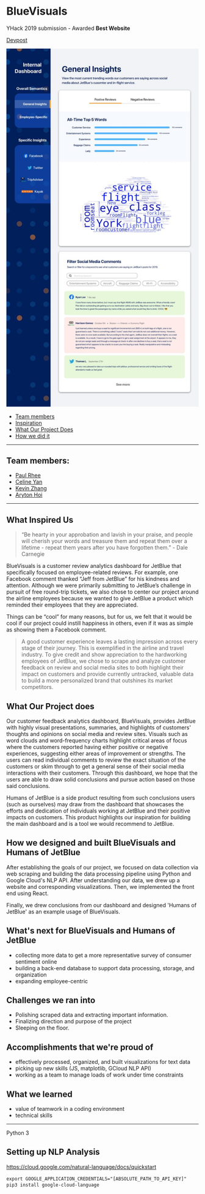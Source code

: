 # BlueVisuals

YHack 2019 submission - Awarded **Best Website**

[Devpost](https://devpost.com/software/humans-of-jetblue)

![Preview of website](https://github.com/arytonhoi/yhack2019/blob/master/general_insights.jpg)

- [Team members](#team-members)
- [Inspiration](#what-inspired-us)
- [What Our Project Does](#what-our-project-does)
- [How we did it](#how-we-designed-and-built-BlueVisuals-and-Humans-of-JetBlue)


---

## Team members:



- [Paul Rhee](https://github.com/paulrhee)
- [Celine Yan](https://celineyan.me)
- [Kevin Zhang](https://github.com/fdwraith)
- [Aryton Hoi](https://github.com/arytonhoi)

---

## What Inspired Us

> “Be hearty in your approbation and lavish in your praise, and people will cherish your words and treasure them and repeat them over a lifetime - repeat them years after you have forgotten them.” - Dale Carnegie

BlueVisuals is a customer review analytics dashboard for JetBlue that specifically focused on employee-related reviews. For example, one Facebook comment thanked “Jeff from JetBlue” for his kindness and attention. Although we were primarily submitting to JetBlue’s challenge in pursuit of free round-trip tickets, we also chose to center our project around the airline employees because we wanted to give JetBlue a product which reminded their employees that they are appreciated. 

Things can be “cool” for many reasons, but for us, we felt that it would be cool if our project could instill happiness in others, even if it was as simple as showing them a Facebook comment.

> A good customer experience leaves a lasting impression across every stage of their journey. This is exemplified in the airline and  travel industry. To give credit and show appreciation to the hardworking employees of JetBlue, we chose to scrape and analyze customer feedback on review and social media sites to both highlight their impact on customers and provide currently untracked, valuable data to build a more personalized brand that outshines its market competitors.

## What Our Project does

Our customer feedback analytics dashboard, BlueVisuals, provides JetBlue with highly visual presentations, summaries, and highlights of customers' thoughts and opinions on social media and review sites. Visuals such as word clouds and word-frequency charts highlight critical areas of focus where the customers reported having either positive or negative experiences, suggesting either areas of improvement or strengths. The users can read individual comments to review the exact situation of the customers or skim through to get a general sense of their social media interactions with their customers. Through this dashboard, we hope that the users are able to draw solid conclusions and pursue action based on those said conclusions.

Humans of JetBlue is a side product resulting from such conclusions users (such as ourselves) may draw from the dashboard that showcases the efforts and dedication of individuals working at JetBlue and their positive impacts on customers. This product highlights our inspiration for building the main dashboard and is a tool we would recommend to JetBlue. 

## How we designed and built BlueVisuals and Humans of JetBlue

After establishing the goals of our project, we focused on data collection via web scraping and building the data processing pipeline using Python and Google Cloud's NLP API. After understanding our data, we drew up a website and corresponding visualizations. Then, we implemented the front end using React.

Finally, we drew conclusions from our dashboard and designed 'Humans of JetBlue' as an example usage of BlueVisuals.

## What's next for BlueVisuals and Humans of JetBlue

- collecting more data to get a more representative survey of consumer sentiment online
- building a back-end database to support data processing, storage, and organization
- expanding employee-centric 

## Challenges we ran into

- Polishing scraped data and extracting important information.
- Finalizing direction and purpose of the project
- Sleeping on the floor.

## Accomplishments that we're proud of

- effectively processed, organized, and built visualizations for text data
- picking up new skills (JS, matplotlib, GCloud NLP API)
- working as a team to manage loads of work under time constraints

## What we learned

- value of teamwork in a coding environment
- technical skills

---

Python 3

## Setting up NLP Analysis

https://cloud.google.com/natural-language/docs/quickstart

```
export GOOGLE_APPLICATION_CREDENTIALS="[ABSOLUTE_PATH_TO_API_KEY]"
pip3 install google-cloud-language
```
